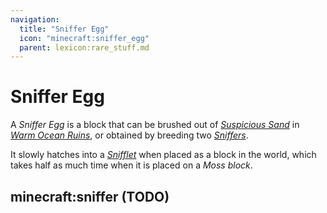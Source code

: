 ```yaml
---
navigation:
  title: "Sniffer Egg"
  icon: "minecraft:sniffer_egg"
  parent: lexicon:rare_stuff.md
---
```


# Sniffer Egg

<ItemImage id="minecraft:sniffer_egg" />

A *Sniffer Egg* is a block that can be brushed out of [*Suspicious Sand*](./suspicious_sand.md) in [*Warm Ocean Ruins*](../world/structures.md#ruin), or obtained by breeding two [*Sniffers*](../creatures/animal-sniffer.md). 

It slowly hatches into a [*Snifflet*](../creatures/animal-sniffer.md) when placed as a block in the world, which takes half as much time when it is placed on a *Moss block*.

## minecraft:sniffer (TODO)

<GameScene zoom={2}>
  <Entity id="minecraft:sniffer" />
</GameScene>

